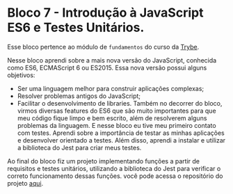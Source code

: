 # Bloco 7 - Introdução à JavaScript ES6 e Testes Unitários.

Esse bloco pertence ao módulo de `fundamentos` do curso da [Trybe](https://www.betrybe.com/).

  Nesse bloco aprendi sobre a mais nova versão do JavaScript, conhecida como ES6, ECMAScript 6 ou ES2015.
  Essa nova versão possui alguns objetivos:
   - Ser uma linguagem melhor para construir aplicações complexas;
   - Resolver problemas antigos do JavaScript;
   - Facilitar o desenvolvimento de libraries.
  Também no decorrer do bloco, virmos diversas features do ES6 que são muito importantes para que meu código fique limpo e bem escrito, além de resolverem alguns problemas da linguagem.
  E nesse bloco eu tive meu primeiro contato com testes. Aprendi sobre a importância de testar as minhas aplicações e desenvolver orientado a testes. Além disso, aprendi a instalar e utilizar a biblioteca do Jest para criar meus testes.

  Ao final do bloco fiz um projeto implementando funções a partir de requisitos e testes unitários, utilizando a biblioteca do Jest para verificar o correto funcionamento dessas funções. você pode acessa o repositório do projeto [aqui](#).